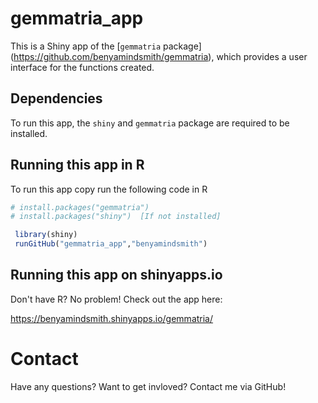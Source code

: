# gemmatria_app

This is a Shiny app of the [`gemmatria` package] (https://github.com/benyamindsmith/gemmatria), which provides a user interface for the functions created. 

## Dependencies 

To run this app, the `shiny` and `gemmatria` package are required to be installed. 

## Running this app in R

To run this app copy run the following code in R

```r
# install.packages("gemmatria")
# install.packages("shiny")  [If not installed]

 library(shiny)
 runGitHub("gemmatria_app","benyamindsmith")

```

## Running this app on shinyapps.io

Don't have R? No problem! Check out the app here: 

https://benyamindsmith.shinyapps.io/gemmatria/

# Contact
Have any questions? Want to get invloved? Contact me via GitHub!
